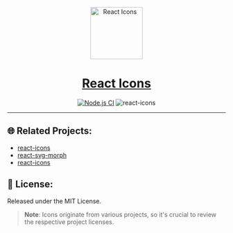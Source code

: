 <div align="center">

<img src="https://raw.githubusercontent.com/VertisanPRO/react-icons/master/react-icons.svg" width="120" alt="React Icons" align="center">

# [React Icons](https://vertisanpro.github.io/react-icons/)
  
[![Node.js CI](https://github.com/VertisanPRO/react-icons/actions/workflows/nodejs.yml/badge.svg)](https://github.com/VertisanPRO/react-icons/actions/workflows/nodejs.yml)
![react-icons](https://img.shields.io/github/lerna-json/v/VertisanPRO/react-icons/master?label=react-icons)

</div>

---

## 🌐 Related Projects:

- [react-icons](https://github.com/Onemind-Services-LLC/react-icons)
- [react-svg-morph](https://github.com/gorangajic/react-svg-morph/)
- [react-icons](https://github.com/react-icons/react-icons)

## 📜 License:

Released under the MIT License.

> **Note**: Icons originate from various projects, so it's crucial to review the respective project licenses.
